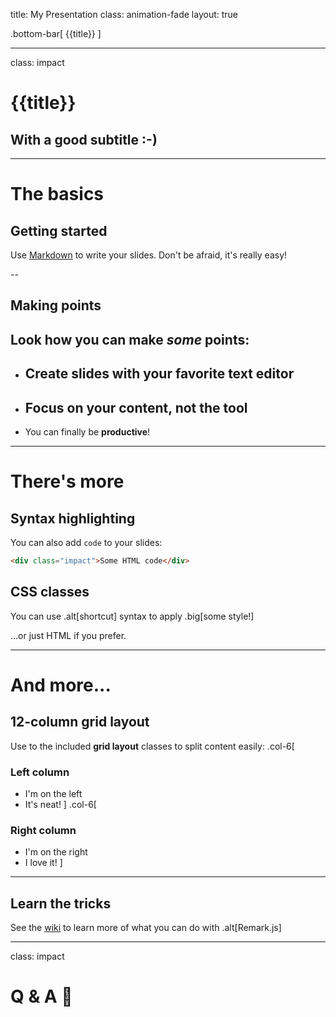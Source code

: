 title: My Presentation
class: animation-fade
layout: true

<!-- This slide will serve as the base layout for all your slides -->

.bottom-bar[
{{title}}
]

---

class: impact

# {{title}}

## With a good subtitle :-)

---

# The basics

## Getting started

Use [Markdown](https://github.com/adam-p/markdown-here/wiki/Markdown-Cheatsheet) to write your slides. Don't be afraid, it's really easy!

--

## Making points

## Look how you can make _some_ points:

- ## Create slides with your **favorite text editor**

- ## Focus on your **content**, not the tool

- You can finally be **productive**!

---

# There's more

## Syntax highlighting

You can also add `code` to your slides:

```html
<div class="impact">Some HTML code</div>
```

## CSS classes

You can use .alt[shortcut] syntax to apply .big[some style!]

...or just <span class="alt">HTML</span> if you prefer.

---

# And more...

## 12-column grid layout

Use to the included **grid layout** classes to split content easily:
.col-6[

### Left column

- I'm on the left
- It's neat!
  ]
  .col-6[

### Right column

- I'm on the right
- I love it!
  ]

---

## Learn the tricks

See the [wiki](https://github.com/gnab/remark/wiki) to learn more of what you can do with .alt[Remark.js]

---

class: impact

# Q & A 🙋
